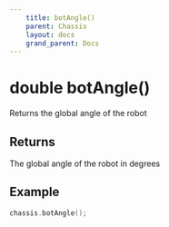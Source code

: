 ```yaml
---
    title: botAngle()
    parent: Chassis
    layout: docs
    grand_parent: Docs
---
```

# double botAngle()
Returns the global angle of the robot

## Returns
The global angle of the robot in degrees

## Example
```cpp
chassis.botAngle();
```